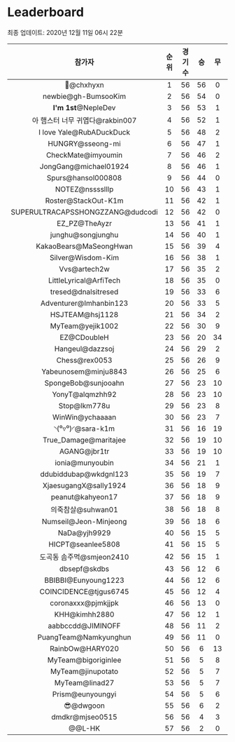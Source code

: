 # Leaderboard
최종 업데이트: 2020년 12월 11일 06시 22분




| 참가자 | 순위 | 경기수 | 승 | 무 | 패 | 승점 |
|:---:|:---:|:---:|:---:|:---:|:---:|:---:|
| 👑@chxhyxn | 1 | 56 | 56 | 0 | 0 | 168 |
| newbie@gh-BumsooKim | 2 | 56 | 54 | 0 | 2 | 162 |
| **I'm 1st**@NepleDev | 3 | 56 | 53 | 1 | 2 | 160 |
| 아 햄스터 너무 귀엽다@rakbin007 | 4 | 56 | 52 | 1 | 3 | 157 |
| I love Yale@RubADuckDuck | 5 | 56 | 48 | 2 | 6 | 146 |
| HUNGRY@sseong-mi | 6 | 56 | 47 | 1 | 8 | 142 |
| CheckMate@imyoumin | 7 | 56 | 46 | 2 | 8 | 140 |
| JongGang@michael01924 | 8 | 56 | 46 | 1 | 9 | 139 |
| Spurs@hansol000808 | 9 | 56 | 44 | 0 | 12 | 132 |
| NOTEZ@nsssslllp | 10 | 56 | 43 | 1 | 12 | 130 |
| Roster@StackOut-K1m | 11 | 56 | 42 | 1 | 13 | 127 |
| SUPERULTRACAPSSHONGZZANG@dudcodi | 12 | 56 | 42 | 0 | 14 | 126 |
| EZ_PZ@TheAyzr | 13 | 56 | 41 | 1 | 14 | 124 |
| junghu@songjunghu | 14 | 56 | 40 | 1 | 15 | 121 |
| KakaoBears@MaSeongHwan | 15 | 56 | 39 | 4 | 13 | 121 |
| Silver@Wisdom-Kim | 16 | 56 | 38 | 1 | 17 | 115 |
| Vvs@artech2w | 17 | 56 | 35 | 2 | 19 | 107 |
| LittleLyrical@ArfiTech | 18 | 56 | 35 | 0 | 21 | 105 |
| tresed@dnalsitresed | 19 | 56 | 33 | 6 | 17 | 105 |
| Adventurer@Imhanbin123 | 20 | 56 | 33 | 5 | 18 | 104 |
| HSJTEAM@hsj1128 | 21 | 56 | 34 | 2 | 20 | 104 |
| MyTeam@yejik1002 | 22 | 56 | 30 | 9 | 17 | 99 |
| EZ@CDoubleH | 23 | 56 | 20 | 34 | 2 | 94 |
| Hangeul@dazzsoj | 24 | 56 | 29 | 2 | 25 | 89 |
| Chess@rex0053 | 25 | 56 | 26 | 9 | 21 | 87 |
| Yabeunosem@minju8843 | 26 | 56 | 25 | 6 | 25 | 81 |
| SpongeBob@sunjooahn | 27 | 56 | 23 | 10 | 23 | 79 |
| YonyT@alqmzhh92 | 28 | 56 | 23 | 10 | 23 | 79 |
| Stop@lkm778u | 29 | 56 | 23 | 8 | 25 | 77 |
| WinWin@ychaaaan | 30 | 56 | 23 | 7 | 26 | 76 |
| ◝(⁰▿⁰)◜@sara-k1m | 31 | 56 | 16 | 19 | 21 | 67 |
| True_Damage@maritajee | 32 | 56 | 19 | 10 | 27 | 67 |
| AGANG@jbr1tr | 33 | 56 | 19 | 10 | 27 | 67 |
| ionia@munyoubin | 34 | 56 | 21 | 1 | 34 | 64 |
| ddubiddubap@wkdgnl123 | 35 | 56 | 19 | 7 | 30 | 64 |
| XjaesugangX@sally1924 | 36 | 56 | 18 | 9 | 29 | 63 |
| peanut@kahyeon17 | 37 | 56 | 18 | 9 | 29 | 63 |
| 의죽참살@suhwan01 | 38 | 56 | 18 | 8 | 30 | 62 |
| Numseil@Jeon-Minjeong | 39 | 56 | 18 | 6 | 32 | 60 |
| NaDa@yjh9929 | 40 | 56 | 15 | 5 | 36 | 50 |
| HICPT@seanlee5808 | 41 | 56 | 15 | 5 | 36 | 50 |
| 도곡동 솜주먹@smjeon2410 | 42 | 56 | 15 | 1 | 40 | 46 |
| dbsepf@skdbs | 43 | 56 | 12 | 6 | 38 | 42 |
| BBIBBI@Eunyoung1223 | 44 | 56 | 12 | 6 | 38 | 42 |
| COINCIDENCE@tjgus6745 | 45 | 56 | 12 | 4 | 40 | 40 |
| coronaxxx@pjmkjjpk | 46 | 56 | 13 | 0 | 43 | 39 |
| KHH@kimhh2880 | 47 | 56 | 12 | 1 | 43 | 37 |
| aabbccdd@JIMINOFF | 48 | 56 | 11 | 2 | 43 | 35 |
| PuangTeam@Namkyunghun | 49 | 56 | 11 | 0 | 45 | 33 |
| RainbOw@HARY020 | 50 | 56 | 6 | 13 | 37 | 31 |
| MyTeam@bigoriginlee | 51 | 56 | 5 | 8 | 43 | 23 |
| MyTeam@jinupotato | 52 | 56 | 5 | 7 | 44 | 22 |
| MyTeam@linad27 | 53 | 56 | 5 | 7 | 44 | 22 |
| Prism@eunyoungyi | 54 | 56 | 5 | 6 | 45 | 21 |
| 😎@dwgoon | 55 | 56 | 6 | 2 | 48 | 20 |
| dmdkr@mjseo0515 | 56 | 56 | 4 | 3 | 49 | 15 |
| @@L-HK | 57 | 56 | 2 | 0 | 54 | 6 |